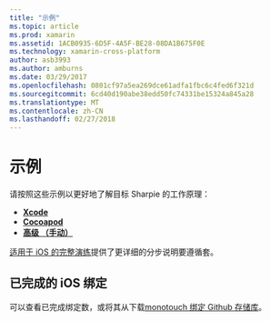 ```yaml
---
title: "示例"
ms.topic: article
ms.prod: xamarin
ms.assetid: 1ACB0935-6D5F-4A5F-BE28-08DA1B675F0E
ms.technology: xamarin-cross-platform
author: asb3993
ms.author: amburns
ms.date: 03/29/2017
ms.openlocfilehash: 0801cf97a5ea269dce61adfa1fbc6c4fed6f321d
ms.sourcegitcommit: 6cd40d190abe38edd50fc74331be15324a845a28
ms.translationtype: MT
ms.contentlocale: zh-CN
ms.lasthandoff: 02/27/2018
---
```

# <a name="examples"></a>示例

请按照这些示例以更好地了解目标 Sharpie 的工作原理：

- [**Xcode**](xcode.md)
- [**Cocoapod**](cocoapod.md)
- [**高级 （手动）**](advanced.md)

[适用于 iOS 的完整演练](~/ios/platform/binding-objective-c/walkthrough.md)提供了更详细的分步说明要遵循套。

## <a name="completed-ios-bindings"></a>已完成的 iOS 绑定

可以查看已完成绑定数，或将其从下载[monotouch 绑定 Github 存储库](https://github.com/mono/monotouch-bindings/)。

